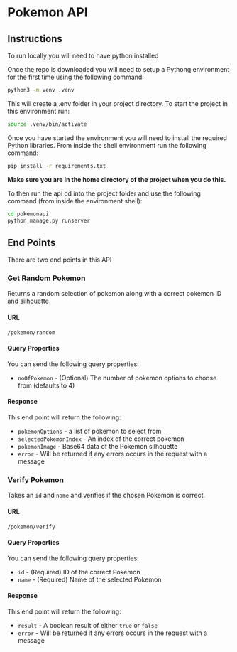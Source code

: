 # Pokemon API

## Instructions
To run locally you will need to have python installed

Once the repo is downloaded you will need to setup a Pythong environment for the first time using the following command:

```bash
python3 -m venv .venv
```

This will create a .env folder in your project directory. To start the project in this environment run:

```bash
source .venv/bin/activate
```

Once you have started the environment you will need to install the required Python libraries. From inside the shell environment run the following command:
```bash
pip install -r requirements.txt
```

**Make sure you are in the home directory of the project when you do this.**

To then run the api cd into the project folder and use the following command (from inside the environment shell):

```bash
cd pokemonapi
python manage.py runserver
```

## End Points
There are two end points in this API

### Get Random Pokemon
Returns a random selection of pokemon along with a correct pokemon ID and silhouette

#### URL
`/pokemon/random`

#### Query Properties
You can send the following query properties:
- `noOfPokemon` - (Optional) The number of pokemon options to choose from (defaults to 4)
  
#### Response
This end point will return the following:
- `pokemonOptions` - a list of pokemon to select from
- `selectedPokemonIndex` - An index of the correct pokemon
- `pokemonImage` - Base64 data of the Pokemon silhouette
- `error` - Will be returned if any errors occurs in the request with a message

### Verify Pokemon
Takes an `id` and `name` and verifies if the chosen Pokemon is correct.

#### URL
`/pokemon/verify`

#### Query Properties
You can send the following query properties:
- `id` - (Required) ID of the correct Pokemon
- `name` - (Required) Name of the selected Pokemon
  
#### Response
This end point will return the following:
- `result` - A boolean result of either `true` or `false`
- `error` - Will be returned if any errors occurs in the request with a message